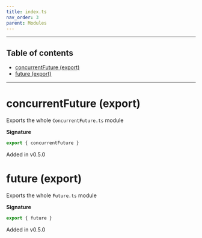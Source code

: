 ```yaml
---
title: index.ts
nav_order: 3
parent: Modules
---
```


---

<h2 class="text-delta">Table of contents</h2>

- [concurrentFuture (export)](#concurrentfuture-export)
- [future (export)](#future-export)

---

# concurrentFuture (export)

Exports the whole `ConcurrentFuture.ts` module

**Signature**

```ts
export { concurrentFuture }
```

Added in v0.5.0

# future (export)

Exports the whole `Future.ts` module

**Signature**

```ts
export { future }
```

Added in v0.5.0
